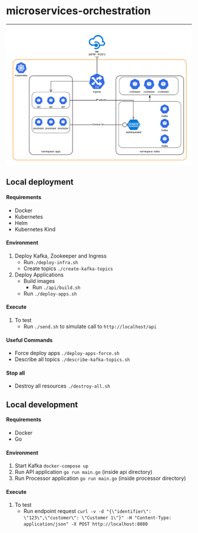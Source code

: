# microservices-orchestration
------------------------------------------------------

![alt tag](https://github.com/emmanuelneri/microservices-orchestration/blob/master/architecture.png?style=centerme)

## Local deployment

#### Requirements
- Docker
- Kubernetes
- Helm
- Kubernetes Kind

#### Environment

1. Deploy Kafka, Zookeeper and Ingress
    - Run`./deploy-infra.sh`
    - Create topics `./create-kafka-topics`
2. Deploy Applications
    - Build images
        - Run `./api/build.sh`
    - Run `./deploy-apps.sh`
    
#### Execute   
1. To test
    - Run `./send.sh` to simulate call to `http://localhost/api`
    
#### Useful Commands     

-  Force deploy apps `./deploy-apps-force.sh`
-  Describe all topics `./describe-kafka-topics.sh`

#### Stop all

-  Destroy all resources `./destroy-all.sh`


## Local development

#### Requirements
- Docker
- Go

#### Environment

1. Start Kafka `docker-compose up`
2. Run API application `go run main.go` (inside api directory)
3. Run Processor application `go run main.go` (inside processor directory)

#### Execute   

1. To test
    - Run endpoint request `curl -v -d "{\"identifier\": \"123\",\"customer\": \"Customer 1\"}" -H "Content-Type: application/json" -X POST http://localhost:8080`